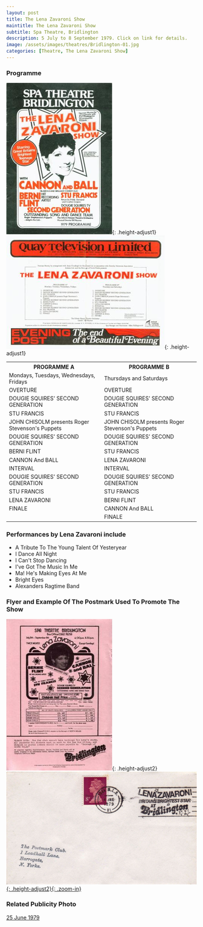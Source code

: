 ```yaml
---
layout: post
title: The Lena Zavaroni Show
maintitle: The Lena Zavaroni Show
subtitle: Spa Theatre, Bridlington
description: 5 July to 8 September 1979. Click on link for details.
image: /assets/images/theatres/Bridlington-01.jpg
categories: [Theatre, The Lena Zavaroni Show]
---
```


### Programme

![Programme Cover](/assets/images/theatres/Bridlington-01.jpg "Programme Cover"){: .height-adjust1}
![Programme Details](/assets/images/theatres/Bridlington-02.jpg "Programme Details"){: .height-adjust1}

<table style="table-layout:fixed;">
<tr><th>PROGRAMME A</th><th>PROGRAMME B</th></tr>
<tr><td>Mondays, Tuesdays, Wednesdays, Fridays</td><td>Thursdays and Saturdays</td></tr>
<tr><td>OVERTURE</td><td>OVERTURE</td></tr>
<tr><td>DOUGIE SQUIRES' SECOND GENERATION</td><td>DOUGIE SQUIRES' SECOND GENERATION</td></tr>
<tr><td>STU FRANCIS</td><td>STU FRANCIS</td></tr>
<tr><td>JOHN CHISOLM presents Roger Stevenson's Puppets</td><td>JOHN CHISOLM presents Roger Stevenson's Puppets</td></tr>
<tr><td>DOUGIE SQUIRES' SECOND GENERATION</td><td>DOUGIE SQUIRES' SECOND GENERATION</td></tr>
<tr><td>BERNI FLINT</td><td>STU FRANCIS</td></tr>
<tr><td>CANNON And BALL</td><td>LENA ZAVARONI</td></tr>
<tr><td>INTERVAL</td><td>INTERVAL</td></tr>
<tr><td>DOUGIE SQUIRES' SECOND GENERATION</td><td>DOUGIE SQUIRES' SECOND GENERATION</td></tr>
<tr><td>STU FRANCIS</td><td>STU FRANCIS</td></tr>
<tr><td>LENA ZAVARONI</td><td>BERNI FLINT</td></tr>
<tr><td>FINALE</td><td>CANNON And BALL</td></tr>
<tr><td></td><td>FINALE</td></tr>
</table>

### Performances by Lena Zavaroni include
* A Tribute To The Young Talent Of Yesteryear
* I Dance All Night
* I Can't Stop Dancing
* I've Got The Music In Me
* Ma! He's Making Eyes At Me
* Bright Eyes
* Alexanders Ragtime Band

<!-- ![Lena Outside The Spa Theatre, Bridlington](/assets/images/theatres/Lena Outside The Spa Theatre.jpg) -->

### Flyer and Example Of The Postmark Used To Promote The Show

![Flyer](/assets/images/theatres/Bridlington-03.jpg "Flyer"){: .height-adjust2}
[![Postmarked Envelope Promoting The Show](/assets/images/theatres/Bridlington-04.jpg "Postmarked Envelope Promoting The Show"){: .height-adjust2}{: .zoom-in}](/assets/images/theatres/Bridlington-04.jpg)

### Related Publicity Photo
<span class="post-categories">[25 June 1979](/publicity%20photos/1979/06/25/lena-a-cute-cookie.html)</span>

<style>
.dt-published {display: none;}
.post-meta:after {content: "5 July to 8 September 1979";}
.height-adjust1 {width:auto; height:350px;}
.height-adjust2 {width:auto; height:307px;}
</style>

